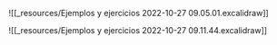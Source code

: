 ![[_resources/Ejemplos y ejercicios 2022-10-27 09.05.01.excalidraw]]

![[_resources/Ejemplos y ejercicios 2022-10-27 09.11.44.excalidraw]]
